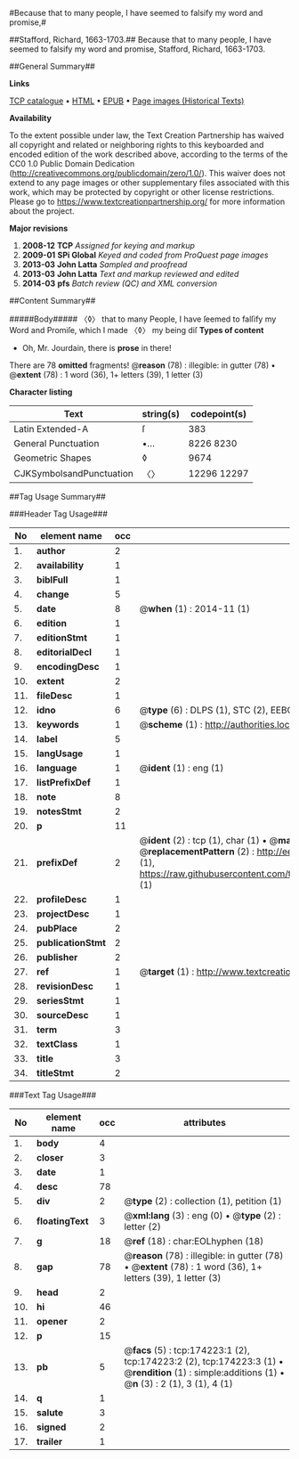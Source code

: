 #Because that to many people, I have seemed to falsify my word and promise,#

##Stafford, Richard, 1663-1703.##
Because that to many people, I have seemed to falsify my word and promise,
Stafford, Richard, 1663-1703.

##General Summary##

**Links**

[TCP catalogue](http://www.ota.ox.ac.uk/tcp/)  • 
[HTML](http://tei.it.ox.ac.uk/tcp/Texts-HTML/free/B05/B05951.html)  • 
[EPUB](http://tei.it.ox.ac.uk/tcp/Texts-EPUB/free/B05/B05951.epub) • 
[Page images (Historical Texts)](https://historicaltexts.jisc.ac.uk/eebo-49520998e)

**Availability**

To the extent possible under law, the Text Creation Partnership has waived all copyright and related or neighboring rights to this keyboarded and encoded edition of the work described above, according to the terms of the CC0 1.0 Public Domain Dedication (http://creativecommons.org/publicdomain/zero/1.0/). This waiver does not extend to any page images or other supplementary files associated with this work, which may be protected by copyright or other license restrictions. Please go to https://www.textcreationpartnership.org/ for more information about the project.

**Major revisions**

1. __2008-12__ __TCP__ *Assigned for keying and markup*
1. __2009-01__ __SPi Global__ *Keyed and coded from ProQuest page images*
1. __2013-03__ __John Latta__ *Sampled and proofread*
1. __2013-03__ __John Latta__ *Text and markup reviewed and edited*
1. __2014-03__ __pfs__ *Batch review (QC) and XML conversion*

##Content Summary##

#####Body#####
〈◊〉 that to many People, I have ſeemed to falſify my Word and Promiſe, which I made 〈◊〉 my being diſ
**Types of content**

  * Oh, Mr. Jourdain, there is **prose** in there!

There are 78 **omitted** fragments! 
 @__reason__ (78) : illegible: in gutter (78)  •  @__extent__ (78) : 1 word (36), 1+ letters (39), 1 letter (3)

**Character listing**


|Text|string(s)|codepoint(s)|
|---|---|---|
|Latin Extended-A|ſ|383|
|General Punctuation|•…|8226 8230|
|Geometric Shapes|◊|9674|
|CJKSymbolsandPunctuation|〈〉|12296 12297|

##Tag Usage Summary##

###Header Tag Usage###

|No|element name|occ|attributes|
|---|---|---|---|
|1.|__author__|2||
|2.|__availability__|1||
|3.|__biblFull__|1||
|4.|__change__|5||
|5.|__date__|8| @__when__ (1) : 2014-11 (1)|
|6.|__edition__|1||
|7.|__editionStmt__|1||
|8.|__editorialDecl__|1||
|9.|__encodingDesc__|1||
|10.|__extent__|2||
|11.|__fileDesc__|1||
|12.|__idno__|6| @__type__ (6) : DLPS (1), STC (2), EEBO-CITATION (1), OCLC (1), VID (1)|
|13.|__keywords__|1| @__scheme__ (1) : http://authorities.loc.gov/ (1)|
|14.|__label__|5||
|15.|__langUsage__|1||
|16.|__language__|1| @__ident__ (1) : eng (1)|
|17.|__listPrefixDef__|1||
|18.|__note__|8||
|19.|__notesStmt__|2||
|20.|__p__|11||
|21.|__prefixDef__|2| @__ident__ (2) : tcp (1), char (1)  •  @__matchPattern__ (2) : ([0-9\-]+):([0-9IVX]+) (1), (.+) (1)  •  @__replacementPattern__ (2) : http://eebo.chadwyck.com/downloadtiff?vid=$1&page=$2 (1), https://raw.githubusercontent.com/textcreationpartnership/Texts/master/tcpchars.xml#$1 (1)|
|22.|__profileDesc__|1||
|23.|__projectDesc__|1||
|24.|__pubPlace__|2||
|25.|__publicationStmt__|2||
|26.|__publisher__|2||
|27.|__ref__|1| @__target__ (1) : http://www.textcreationpartnership.org/docs/. (1)|
|28.|__revisionDesc__|1||
|29.|__seriesStmt__|1||
|30.|__sourceDesc__|1||
|31.|__term__|3||
|32.|__textClass__|1||
|33.|__title__|3||
|34.|__titleStmt__|2||


###Text Tag Usage###

|No|element name|occ|attributes|
|---|---|---|---|
|1.|__body__|4||
|2.|__closer__|3||
|3.|__date__|1||
|4.|__desc__|78||
|5.|__div__|2| @__type__ (2) : collection (1), petition (1)|
|6.|__floatingText__|3| @__xml:lang__ (3) : eng (0)  •  @__type__ (2) : letter (2)|
|7.|__g__|18| @__ref__ (18) : char:EOLhyphen (18)|
|8.|__gap__|78| @__reason__ (78) : illegible: in gutter (78)  •  @__extent__ (78) : 1 word (36), 1+ letters (39), 1 letter (3)|
|9.|__head__|2||
|10.|__hi__|46||
|11.|__opener__|2||
|12.|__p__|15||
|13.|__pb__|5| @__facs__ (5) : tcp:174223:1 (2), tcp:174223:2 (2), tcp:174223:3 (1)  •  @__rendition__ (1) : simple:additions (1)  •  @__n__ (3) : 2 (1), 3 (1), 4 (1)|
|14.|__q__|1||
|15.|__salute__|3||
|16.|__signed__|2||
|17.|__trailer__|1||
